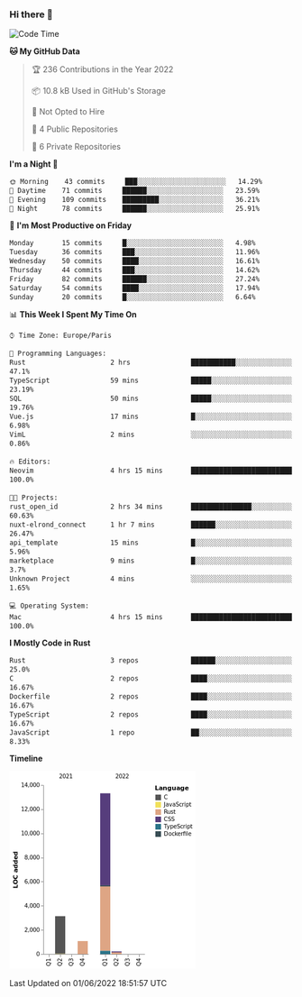 ### Hi there 👋

<!--START_SECTION:waka-->
![Code Time](http://img.shields.io/badge/Code%20Time-1%2C511%20hrs%2043%20mins-blue)

**🐱 My GitHub Data** 

> 🏆 236 Contributions in the Year 2022
 > 
> 📦 10.8 kB Used in GitHub's Storage 
 > 
> 🚫 Not Opted to Hire
 > 
> 📜 4 Public Repositories 
 > 
> 🔑 6 Private Repositories  
 > 
**I'm a Night 🦉** 

```text
🌞 Morning    43 commits     ███░░░░░░░░░░░░░░░░░░░░░░   14.29% 
🌆 Daytime    71 commits     ██████░░░░░░░░░░░░░░░░░░░   23.59% 
🌃 Evening    109 commits    █████████░░░░░░░░░░░░░░░░   36.21% 
🌙 Night      78 commits     ██████░░░░░░░░░░░░░░░░░░░   25.91%

```
📅 **I'm Most Productive on Friday** 

```text
Monday       15 commits     █░░░░░░░░░░░░░░░░░░░░░░░░   4.98% 
Tuesday      36 commits     ███░░░░░░░░░░░░░░░░░░░░░░   11.96% 
Wednesday    50 commits     ████░░░░░░░░░░░░░░░░░░░░░   16.61% 
Thursday     44 commits     ███░░░░░░░░░░░░░░░░░░░░░░   14.62% 
Friday       82 commits     ██████░░░░░░░░░░░░░░░░░░░   27.24% 
Saturday     54 commits     ████░░░░░░░░░░░░░░░░░░░░░   17.94% 
Sunday       20 commits     █░░░░░░░░░░░░░░░░░░░░░░░░   6.64%

```


📊 **This Week I Spent My Time On** 

```text
⌚︎ Time Zone: Europe/Paris

💬 Programming Languages: 
Rust                     2 hrs               ███████████░░░░░░░░░░░░░░   47.1% 
TypeScript               59 mins             █████░░░░░░░░░░░░░░░░░░░░   23.19% 
SQL                      50 mins             █████░░░░░░░░░░░░░░░░░░░░   19.76% 
Vue.js                   17 mins             █░░░░░░░░░░░░░░░░░░░░░░░░   6.98% 
VimL                     2 mins              ░░░░░░░░░░░░░░░░░░░░░░░░░   0.86%

🔥 Editors: 
Neovim                   4 hrs 15 mins       █████████████████████████   100.0%

🐱‍💻 Projects: 
rust_open_id             2 hrs 34 mins       ███████████████░░░░░░░░░░   60.63% 
nuxt-elrond_connect      1 hr 7 mins         ██████░░░░░░░░░░░░░░░░░░░   26.47% 
api_template             15 mins             █░░░░░░░░░░░░░░░░░░░░░░░░   5.96% 
marketplace              9 mins              █░░░░░░░░░░░░░░░░░░░░░░░░   3.7% 
Unknown Project          4 mins              ░░░░░░░░░░░░░░░░░░░░░░░░░   1.65%

💻 Operating System: 
Mac                      4 hrs 15 mins       █████████████████████████   100.0%

```

**I Mostly Code in Rust** 

```text
Rust                     3 repos             ██████░░░░░░░░░░░░░░░░░░░   25.0% 
C                        2 repos             ████░░░░░░░░░░░░░░░░░░░░░   16.67% 
Dockerfile               2 repos             ████░░░░░░░░░░░░░░░░░░░░░   16.67% 
TypeScript               2 repos             ████░░░░░░░░░░░░░░░░░░░░░   16.67% 
JavaScript               1 repo              ██░░░░░░░░░░░░░░░░░░░░░░░   8.33%

```


**Timeline**

![Chart not found](https://raw.githubusercontent.com/nu-wa/nu-wa/main/charts/bar_graph.png) 


 Last Updated on 01/06/2022 18:51:57 UTC
<!--END_SECTION:waka-->

<!--
**nu-wa/nu-wa** is a ✨ _special_ ✨ repository because its `README.md` (this file) appears on your GitHub profile.

Here are some ideas to get you started:

- 🔭 I’m currently working on ...
- 🌱 I’m currently learning ...
- 👯 I’m looking to collaborate on ...
- 🤔 I’m looking for help with ...
- 💬 Ask me about ...
- 📫 How to reach me: ...
- 😄 Pronouns: ...
- ⚡ Fun fact: ...
-->
